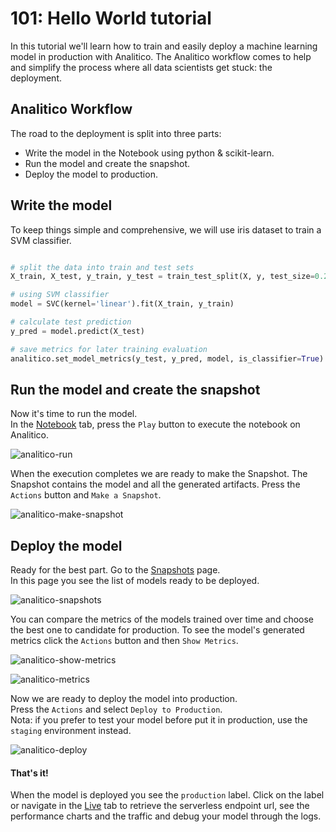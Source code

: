 # 101: Hello World tutorial

In this tutorial we'll learn how to train and easily deploy a machine learning model in production with Analitico. The Analitico workflow comes to help and simplify the process where all data scientists get stuck: the deployment.
  
## Analitico Workflow

The road to the deployment is split into three parts:
- Write the model in the Notebook using python & scikit-learn.
- Run the model and create the snapshot.
- Deploy the model to production.


## Write the model

To keep things simple and comprehensive, we will use iris dataset to train a SVM classifier.

```python

# split the data into train and test sets
X_train, X_test, y_train, y_test = train_test_split(X, y, test_size=0.2, random_state=10)

# using SVM classifier 
model = SVC(kernel='linear').fit(X_train, y_train)

# calculate test prediction
y_pred = model.predict(X_test)

# save metrics for later training evaluation
analitico.set_model_metrics(y_test, y_pred, model, is_classifier=True)


```

## Run the model and create the snapshot

Now it's time to run the model.  
In the [Notebook](https://analitico.ai/app/recipes/rx_helloworld/notebook) tab, press the `Play` button to execute the notebook on Analitico.

![analitico-run](https://analitico.ai/assets/gallery/run-notebook.png "Analitico Run Notebook")

When the execution completes we are ready to make the Snapshot. The Snapshot contains the model and all the generated artifacts. 
Press the `Actions` button and `Make a Snapshot`. 

![analitico-make-snapshot](https://analitico.ai/assets/gallery/make-snapshot.png "Analitico Make s Snapshot")

## Deploy the model

Ready for the best part. Go to the [Snapshots](https://analitico.ai/app/recipes/rx_helloworld/snapshots) page.  
In this page you see the list of models ready to be deployed.

![analitico-snapshots](https://analitico.ai/assets/gallery/snapshots.png "Analitico Snapshots page")

You can compare the metrics of the models trained over time and choose the best one to candidate for production.
To see the model's generated metrics click the `Actions` button and then `Show Metrics`.

![analitico-show-metrics](https://analitico.ai/assets/gallery/show-metrics.png "Analitico Show Metrics")

![analitico-metrics](https://analitico.ai/assets/gallery/metrics.png "Analitico Snapshot's metrics")

Now we are ready to deploy the model into production.  
Press the `Actions` and select `Deploy to Production`.  
Nota: if you prefer to test your model before put it in production, use the `staging` environment instead.  

![analitico-deploy](https://analitico.ai/assets/gallery/deploy.png "Analitico Deployment")


#### That's it!
When the model is deployed you see the `production` label. Click on the label or navigate in the [Live](https://analitico.ai/app/recipes/rx_helloworld/live) tab to retrieve the serverless endpoint url, see the performance charts and the traffic and debug your model through the logs.



